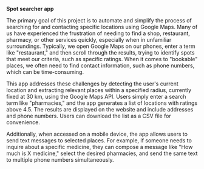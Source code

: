 **Spot searcher app**

The primary goal of this project is to automate and simplify the process of searching for and contacting specific locations using Google Maps. Many of us have experienced the frustration of needing to find a shop, restaurant, pharmacy, or other services quickly, especially when in unfamiliar surroundings. Typically, we open Google Maps on our phones, enter a term like "restaurant," and then scroll through the results, trying to identify spots that meet our criteria, such as specific ratings. When it comes to "bookable" places, we often need to find contact information, such as phone numbers, which can be time-consuming.

This app addresses these challenges by detecting the user's current location and extracting relevant places within a specified radius, currently fixed at 30 km, using the Google Maps API. Users simply enter a search term like "pharmacies," and the app generates a list of locations with ratings above 4.5. The results are displayed on the website and include addresses and phone numbers. Users can download the list as a CSV file for convenience.

Additionally, when accessed on a mobile device, the app allows users to send text messages to selected places. For example, if someone needs to inquire about a specific medicine, they can compose a message like "How much is X medicine," select the desired pharmacies, and send the same text to multiple phone numbers simultaneously.
